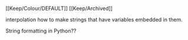 [[Keep/Colour/DEFAULT]] [[Keep/Archived]] 

interpolation
how to make strings that have variables 
embedded in them.


String formatting in Python??
